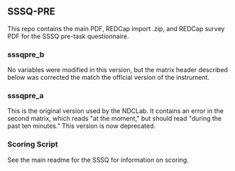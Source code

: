 ## SSSQ-PRE

This repo contains the main PDF, REDCap import .zip, and REDCap survey PDF for the SSSQ pre-task questionnaire.

### sssqpre_b
No variables were modified in this version, but the matrix header described below was corrected the match the official version of the instrument.


### sssqpre_a
This is the original version used by the NDCLab. It contains an error in the second matrix, which reads "at the moment," but should read "during the past ten minutes."  This version is now deprecated.


### Scoring Script
See the main readme for the SSSQ for information on scoring.
